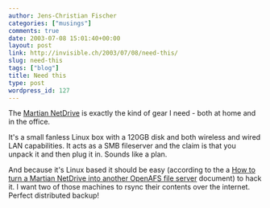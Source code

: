 ```yaml
---
author: Jens-Christian Fischer
categories: ["musings"]
comments: true
date: 2003-07-08 15:01:40+00:00
layout: post
link: http://invisible.ch/2003/07/08/need-this/
slug: need-this
tags: ["blog"]
title: Need this
type: post
wordpress_id: 127
---
```


The [Martian NetDrive](http://www.martian.com/) is exactly the kind of gear I need - both at home and in the office.

It's a small fanless Linux box with a 120GB disk and both wireless and wired LAN capabilities. It acts as a SMB fileserver and the claim is that you unpack it and then plug it in. Sounds like a plan.

And because it's Linux based it should be easy (according to the a [How to turn a Martian NetDrive into another OpenAFS file server](http://www.thok.org/intranet/toys/martian-openafs-notes.html) document) to hack it. I want two of those machines to rsync their contents over the internet. Perfect distributed backup!

